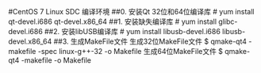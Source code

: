 #CentOS 7 Linux SDC 编译环境
##0. 安装Qt 32位和64位编译库
	# yum install qt-devel.i686 qt-devel.x86_64
##1. 安装缺失编译库
	# yum install glibc-devel.i686
##2. 安装libUSB编译库
	# yum install libusb-devel.i686 libusb-devel.x86_64
##3. 生成MakeFile文件
生成32位MakeFile文件
	$ qmake-qt4 -makefile -spec linux-g++-32 -o Makefile
生成64位MakeFile文件
	$ qmake-qt4 -makefile -o Makefile
